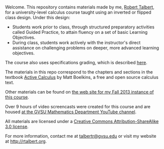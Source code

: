 Welcome. This repository contains materials made by me, [Robert Talbert](http://rtalbert.org), for a university-level calculus course taught using an inverted or flipped class design. Under this design: 

+ Students work prior to class, through structured preparatory activities called Guided Practice, to attain fluency on a set of basic Learning Objectives. 
+ During class, students work actively with the instructor's direct assistance on challenging problems on deeper, more advanced learning objectives. 

The course also uses specifications grading, which is described [here](http://www.utimes.pitt.edu/?p=30598). 

The materials in this repo correspond to the chapters and sections in the textbook [Active Calculus](http://faculty.gvsu.edu/boelkinm/Home/Download.html) by Matt Boelkins, a free and open source calculus text. 

Other materials can be found on [the web site for my Fall 2013 instance of this course](http://teaching.proftalbert.com/mth201f13). 

Over 9 hours of video screencasts were created for this course and are housed [at the GVSU Mathematics Department YouTube channel](http://bit.ly/GVSUCalculus). 

All materials are licensed under a [Creative Commons Attribution-ShareAlike 3.0 license](http://creativecommons.org/licenses/by-sa/3.0/us/). 

For more information, contact me at talbertr@gvsu.edu or visit my website at http://rtalbert.org. 